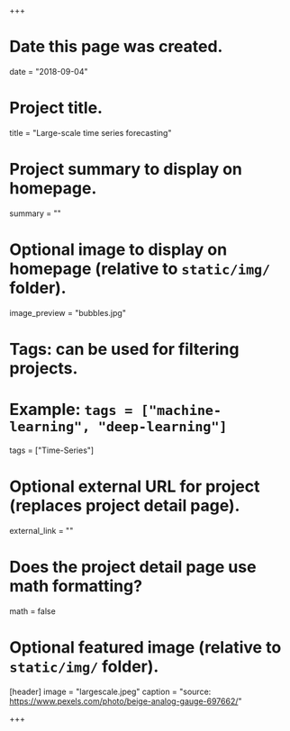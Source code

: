 +++
# Date this page was created.
date = "2018-09-04"
  
# Project title.
title = "Large-scale time series forecasting"
  
# Project summary to display on homepage.
summary = ""
  
# Optional image to display on homepage (relative to `static/img/` folder).
image_preview = "bubbles.jpg"
  
# Tags: can be used for filtering projects.
# Example: `tags = ["machine-learning", "deep-learning"]`
tags = ["Time-Series"]
  
# Optional external URL for project (replaces project detail page).
external_link = ""
  
# Does the project detail page use math formatting?
math = false
  
# Optional featured image (relative to `static/img/` folder).
[header]
image = "largescale.jpeg"
caption = "source: https://www.pexels.com/photo/beige-analog-gauge-697662/"
  
+++



 